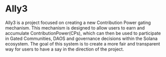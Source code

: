 ﻿# Ally3
Ally3 is a project focused on creating a new Contribution Power gating mechanism. This mechanism is designed to allow users to earn and accumulate ContributionPower(CPs), which can then be used to participate in Gated Communities, DAOS and governance decisions within the Solana ecosystem. The goal of this system is to create a more fair and transparent way for users to have a say in the direction of the project.
